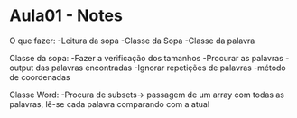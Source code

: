 # Aula01 - Notes
O que fazer:
-Leitura da sopa 
-Classe da Sopa 
-Classe da palavra 



Classe da sopa:
-Fazer a verificação dos tamanhos 
-Procurar as palavras
-output das palavras encontradas
-Ignorar repetições de palavras 
-método de coordenadas


Classe Word:
-Procura de subsets-> passagem de um array com todas as palavras, lê-se cada palavra comparando com a atual
